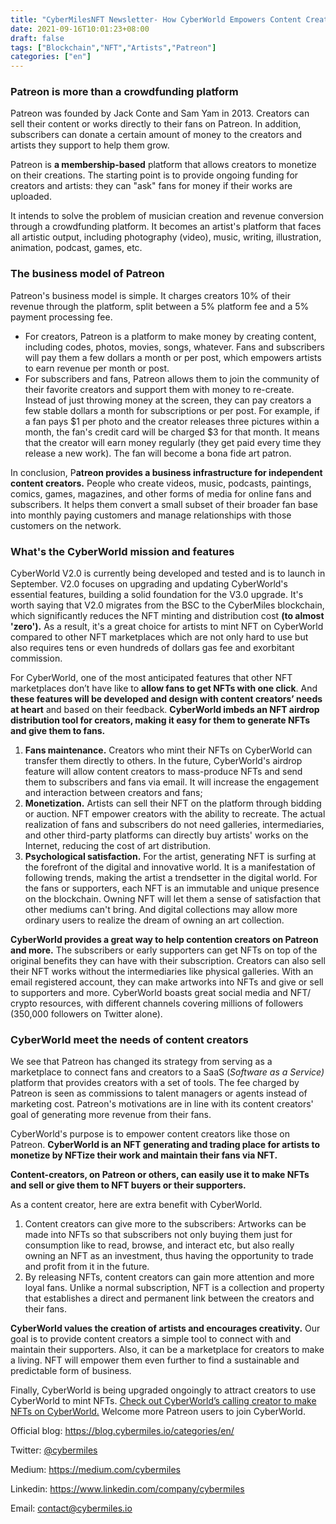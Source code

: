 ```yaml
---
title: "CyberMilesNFT Newsletter- How CyberWorld Empowers Content Creators on Patreon and more? "
date: 2021-09-16T10:01:23+08:00
draft: false
tags: ["Blockchain","NFT","Artists","Patreon"]
categories: ["en"]
---
```


### Patreon is more than a crowdfunding platform

Patreon was founded by Jack Conte and Sam Yam in 2013. Creators can sell their content or works directly to their fans on Patreon. In addition, subscribers can donate a certain amount of money to the creators and artists they support to help them grow.

Patreon is **a membership-based** platform that allows creators to monetize on their creations. The starting point is to provide ongoing funding for creators and artists: they can "ask" fans for money if their works are uploaded.

It intends to solve the problem of musician creation and revenue conversion through a crowdfunding platform. It becomes an artist's platform that faces all artistic output, including photography (video), music, writing, illustration, animation, podcast, games, etc.

### The business model of Patreon

Patreon's business model is simple. It charges creators 10% of their revenue through the platform, split between a 5% platform fee and a 5% payment processing fee. 

* For creators, Patreon is a platform to make money by creating content, including codes, photos, movies, songs, whatever. Fans and subscribers will pay them a few dollars a month or per post, which empowers artists to earn revenue per month or post.
* For subscribers and fans, Patreon allows them to join the community of their favorite creators and support them with money to re-create. Instead of just throwing money at the screen, they can pay creators a few stable dollars a month for subscriptions or per post. For example, if a fan pays $1 per photo and the creator releases three pictures within a month, the fan's credit card will be charged $3 for that month. It means that the creator will earn money regularly (they get paid every time they release a new work). The fan will become a bona fide art patron.

In conclusion, P**atreon provides a business infrastructure for independent content creators.** People who create videos, music, podcasts, paintings, comics, games, magazines, and other forms of media for online fans and subscribers. It helps them convert a small subset of their broader fan base into monthly paying customers and manage relationships with those customers on the network.

### What's the CyberWorld mission and features

CyberWorld V2.0 is currently being developed and tested and is to launch in September. V2.0 focuses on upgrading and updating CyberWorld's essential features, building a solid foundation for the V3.0 upgrade. It's worth saying that V2.0 migrates from the BSC to the CyberMiles blockchain, which significantly reduces the NFT minting and distribution cost **(to almost 'zero').** As a result, it's a great choice for artists to mint NFT on CyberWorld compared to other NFT marketplaces which are not only hard to use but also requires tens or even hundreds of dollars gas fee and exorbitant commission.

For CyberWorld, one of the most anticipated features that other NFT marketplaces don’t have like to **allow fans to get NFTs with one click**. And **these features will be developed and design with content creators’ needs at heart** and based on their feedback. **CyberWorld imbeds an NFT airdrop distribution tool for creators, making it easy for them to generate NFTs and give them to fans.**

1. **Fans maintenance.** Creators who mint their NFTs on CyberWorld can transfer them directly to others. In the future, CyberWorld's airdrop feature will allow content creators to mass-produce NFTs and send them to subscribers and fans via email. It will increase the engagement and interaction between creators and fans;
2. **Monetization.** Artists can sell their NFT on the platform through bidding or auction. NFT empower creators with the ability to recreate. The actual realization of fans and subscribers do not need galleries, intermediaries, and other third-party platforms can directly buy artists' works on the Internet, reducing the cost of art distribution.
3. **Psychological satisfaction.** For the artist, generating NFT is surfing at the forefront of the digital and innovative world. It is a manifestation of following trends, making the artist a trendsetter in the digital world. For the fans or supporters, each NFT is an immutable and unique presence on the blockchain. Owning NFT will let them a sense of satisfaction that other mediums can't bring. And digital collections may allow more ordinary users to realize the dream of owning an art collection.

**CyberWorld provides a great way to help contention creators on Patreon and more.** The subscribers or early supporters can get NFTs on top of the original benefits they can have with their subscription.  Creators can also sell their NFT works without the intermediaries like physical galleries. With an email registered account, they can make artworks into NFTs and give or sell to supporters and more. CyberWorld boasts great social media and NFT/ crypto resources, with different channels covering millions of followers (350,000 followers on Twitter alone).

### CyberWorld meet the needs of content creators

We see that Patreon has changed its strategy from serving as a marketplace to connect fans and creators to a SaaS (*Software as a Service)* platform that provides creators with a set of tools. The fee charged by Patreon is seen as commissions to talent managers or agents instead of marketing cost. Patreon's motivations are in line with its content creators' goal of generating more revenue from their fans.

CyberWorld's purpose is to empower content creators like those on Patreon. **CyberWorld is an NFT generating and trading place for artists to monetize by NFTize their work and maintain their fans via NFT.** 

**Content-creators, on Patreon or others, can easily use it to make NFTs and sell or give them to NFT buyers or their supporters.**

As a content creator, here are extra benefit with CyberWorld.

1. Content creators can give more to the subscribers: Artworks can be made into NFTs so that subscribers not only buying them just for consumption like to read, browse, and interact etc, but also really owning an NFT as an investment, thus having the opportunity to trade and profit from it in the future.
2. By releasing NFTs, content creators can gain more attention and more loyal fans. Unlike a normal subscription, NFT is a collection and property that establishes a direct and permanent link between the creators and their fans. 

**CyberWorld values the creation of artists and encourages creativity.** Our goal is to provide content creators a simple tool to connect with and maintain their supporters. Also, it can be a marketplace for creators to make a living. NFT will empower them even further to find a sustainable and predictable form of business.

Finally, CyberWorld is being upgraded ongoingly to attract creators to use CyberWorld to mint NFTs. [Check out CyberWorld’s calling creator to make NFTs on CyberWorld.](https://blog.cybermiles.io/post/20210903-nft-news11-en/) Welcome more Patreon users to join CyberWorld.

Official blog: https://blog.cybermiles.io/categories/en/

Twitter: [@cybermiles](https://twitter.com/cybermiles)

Medium: https://medium.com/cybermiles

Linkedin: https://www.linkedin.com/company/cybermiles

Email: [contact@cybermiles.io](mailto:contact@cybermiles.io)
